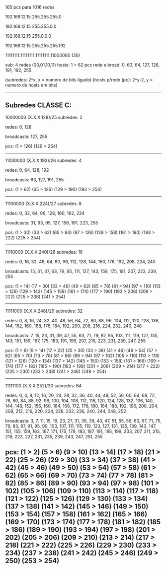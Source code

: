 165 pcs para 1016 redes

192.168.12.15
255.255.255.0

192.168.12.15
255.255.0.0

192.168.12.15
255.0.0.0

192.168.12.15
255.255.255.192

11111111.11111111.11111111.11000000 (26)
>>>>>>>>>>>>>>>>>>>>>>>>>>>>>>>>>>>>>>

sub: 4 redes (00,01,10,11)
hosts: 1 > 62 pcs
rede e broad: 0, 63, 64, 127, 128, 191, 192, 255


(subredes: 2^x, x = numero de bits ligado)
(hosts p/rede (pc): 2^y-2, y = numero de hosts em bits)





-------------------------------------------------------------------------------------------------------------------------------------------------------------------------------
Subredes CLASSE C:
-------------------------------------------------------------------------------------------------------------------------------------------------------------------------------
10000000 (X.X.X.128)/25
subredes: 2

redes: 0, 128

broadcasts: 127, 255

pcs: (1 > 126) (129 > 254)

-------------------------------------------------------------------------------------------------------------------------------------------------------------------------------

11000000 (X.X.X.192)/26
subredes: 4

redes: 0, 64, 128, 192

broadcasts: 63, 127, 191, 255

pcs: (1 > 62) (65 > 126) (129 > 190) (193 > 254)

-------------------------------------------------------------------------------------------------------------------------------------------------------------------------------

11100000 (X.X.X.224)/27
subredes: 8

redes: 0, 32, 64, 96, 128, 160, 192, 224

broadcasts: 31, 63, 95, 127, 159, 191, 223, 255

pcs: (1 > 30) (33 > 62) (65 > 94) (97 > 126) (129 > 158) (161 > 190) (193 > 222) (225 > 254)

-------------------------------------------------------------------------------------------------------------------------------------------------------------------------------

11110000 (X.X.X.240)/28
subredes: 16

redes: 0, 16, 32, 48, 64, 80, 96, 112, 128, 144, 160, 176, 192, 208, 224, 240

broadcasts: 15, 31, 47, 63, 79, 95, 111, 127, 143, 159, 175, 191, 207, 223, 239, 255

pcs: (1 > 14) (17 > 30) (33 > 46) (49 > 62) (65 > 78) (81 > 94) (97 > 110) (113 > 126) (129 > 142) (145 > 158) (161 > 174) (177 > 190) (193 > 206) (209 > 222) (225 > 238) (241 > 254)

-------------------------------------------------------------------------------------------------------------------------------------------------------------------------------

11111000 (X.X.X.248)/29
subredes: 32

redes: 0, 8, 16, 24, 32, 40, 48, 56, 64, 72, 80, 88, 96, 104, 112, 120, 128, 136, 144, 152, 160, 168, 176, 184, 192, 200, 208, 216, 224, 232, 240, 248

broadcasts: 7, 15, 23, 31, 39, 47, 55, 63, 71, 79, 87, 95, 103, 111, 119, 127, 135, 143, 151, 159, 167, 175, 183, 191, 199, 207, 215, 223, 231, 239, 247, 255

pcs: (1 > 6) (9 > 14) (17 > 22) (25 > 30) (33 > 38) (41 > 46) (49 > 54) (57 > 62) (65 > 70) (73 > 78) (81 > 86) (89 > 94) (97 > 102) (105 > 110) (113 > 118) (121 > 126) (129 > 134) (137 > 142) (145 > 150) (153 > 158) (161 > 166) (169 > 174) (177 > 182) (185 > 190) (193 > 198) (201 > 206) (209 > 214) (217 > 222) (225 > 230) (233 > 238) (241 > 246) (249 > 254)

-------------------------------------------------------------------------------------------------------------------------------------------------------------------------------

11111100 (X.X.X.252)/30
subredes: 64

redes: 0, 4, 8, 12, 16, 20, 24, 28, 32, 36, 40, 44, 48, 52, 56, 60, 64, 68, 72, 76, 80, 84, 88, 92, 96, 100, 104, 108, 112, 116, 120, 124, 128, 132, 136, 140, 144, 148, 152, 156, 160, 164, 168, 172, 176, 180, 184, 188, 192, 196, 200, 204, 208, 212, 216, 220, 224, 228, 232, 236, 240, 244, 248, 252

broadcasts: 3, 7, 11, 15, 19, 23, 27, 31, 35, 39, 43, 47, 51, 55, 59, 63, 67, 71, 75, 79, 83, 87, 91, 95, 99, 103, 107, 111, 115, 119, 123, 127, 131, 135, 139, 143, 147, 151, 155, 159, 163, 167, 171, 175, 179, 183, 187, 191, 195, 199, 203, 207, 211, 215, 219, 223, 227, 231, 235, 239, 243, 247, 251, 255

pcs: (1 > 2) (5 > 6) (9 > 10) (13 > 14) (17 > 18) (21 > 22) (25 > 26) (29 > 30) (33 > 34) (37 > 38) (41 > 42) (45 > 46) (49 > 50) (53 > 54) (57 > 58) (61 > 62) (65 > 66) (69 > 70) (73 > 74) (77 > 78) (81 > 82) (85 > 86) (89 > 90) (93 > 94) (97 > 98) (101 > 102) (105 > 106) (109 > 110) (113 > 114) (117 > 118) (121 > 122) (125 > 126) (129 > 130) (133 > 134) (137 > 138) (141 > 142) (145 > 146) (149 > 150) (153 > 154) (157 > 158) (161 > 162) (165 > 166) (169 > 170) (173 > 174) (177 > 178) (181 > 182) (185 > 186) (189 > 190) (193 > 194) (197 > 198) (201 > 202) (205 > 206) (209 > 210) (213 > 214) (217 > 218) (221 > 222) (225 > 226) (229 > 230) (233 > 234) (237 > 238) (241 > 242) (245 > 246) (249 > 250) (253 > 254)
-------------------------------------------------------------------------------------------------------------------------------------------------------------------------------